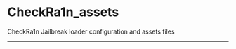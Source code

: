 # CheckRa1n_assets
CheckRa1n Jailbreak loader configuration and assets files



-------------------------------------------------------------------------------------------------------------------------

